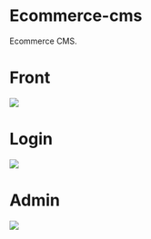 # Ecommerce-cms
Ecommerce CMS.

# Front
![](https://github.com/ivantusek/Ecommerce-CMS/blob/master/screenshot/ecommerce_front.jpg)
# Login
![](https://github.com/ivantusek/Ecommerce-CMS/blob/master/screenshot/ecommerce_admin_login.jpg)
# Admin
![](https://github.com/ivantusek/Ecommerce-CMS/blob/master/screenshot/ecommerce_admin.jpg)
